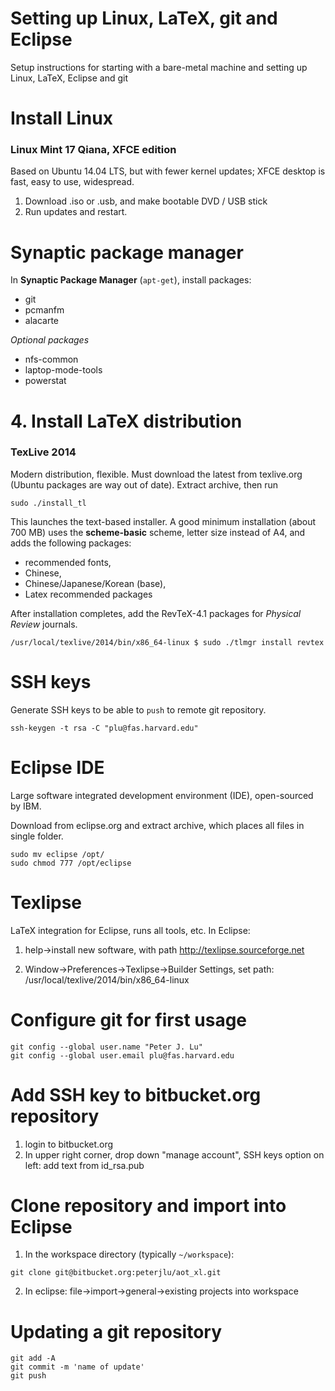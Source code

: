 Setting up Linux, LaTeX, git and Eclipse
=================

Setup instructions for starting with a bare-metal machine and setting up Linux, LaTeX, Eclipse and git

# Install Linux

### Linux Mint 17 Qiana, XFCE edition

Based on Ubuntu 14.04 LTS, but with fewer kernel updates; XFCE desktop is fast, easy to use, widespread. 

1. Download .iso or .usb, and make bootable DVD / USB stick
2. Run updates and restart.

# Synaptic package manager

In **Synaptic Package Manager** (`apt-get`), install packages:

+ git
+ pcmanfm
+ alacarte

_Optional packages_ 

+ nfs-common
+ laptop-mode-tools
+ powerstat

# 4. Install LaTeX distribution

### TexLive 2014

Modern distribution, flexible. Must download the latest from texlive.org (Ubuntu packages are way out of date). Extract archive, then run

```
sudo ./install_tl
```

This launches the text-based installer. A good minimum installation (about 700 MB) uses the **scheme-basic** scheme, letter size instead of A4, and adds the following packages:

+ recommended fonts, 
+ Chinese, 
+ Chinese/Japanese/Korean (base), 
+ Latex recommended packages

After installation completes, add the RevTeX-4.1 packages for _Physical Review_ journals.

```
/usr/local/texlive/2014/bin/x86_64-linux $ sudo ./tlmgr install revtex
```
# SSH keys 
Generate SSH keys to be able to `push` to remote git repository.

```
ssh-keygen -t rsa -C "plu@fas.harvard.edu"
```

# Eclipse IDE

Large software integrated development environment (IDE), open-sourced by IBM.

Download from eclipse.org and extract archive, which places all files in single folder.

```
sudo mv eclipse /opt/
sudo chmod 777 /opt/eclipse
```

# Texlipse

LaTeX integration for Eclipse, runs all tools, etc. In Eclipse:

1. help->install new software, with path http://texlipse.sourceforge.net

2. Window->Preferences->Texlipse->Builder Settings, set path: /usr/local/texlive/2014/bin/x86_64-linux

# Configure git for first usage

```
git config --global user.name "Peter J. Lu"
git config --global user.email plu@fas.harvard.edu
```

# Add SSH key to bitbucket.org repository 

1. login to bitbucket.org
2. In upper right corner, drop down "manage account", SSH keys option on left: add text from id_rsa.pub

# Clone repository and import into Eclipse

1. In the workspace directory (typically `~/workspace`):

```
git clone git@bitbucket.org:peterjlu/aot_xl.git
````

2. In eclipse: file->import->general->existing projects into workspace

# Updating a git repository
```
git add -A
git commit -m 'name of update'
git push
```
